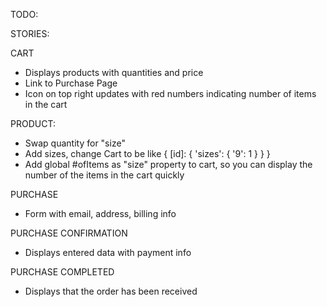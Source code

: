 TODO:

STORIES:

CART

- Displays products with quantities and price
- Link to Purchase Page
- Icon on top right updates with red numbers indicating number of items in the cart

PRODUCT:

- Swap quantity for "size"
- Add sizes, change Cart to be like { [id]: { 'sizes': { '9': 1 } } }
- Add global #ofItems as "size" property to cart, so you can display the number of the items in the cart quickly

PURCHASE

- Form with email, address, billing info

PURCHASE CONFIRMATION

- Displays entered data with payment info

PURCHASE COMPLETED

- Displays that the order has been received
